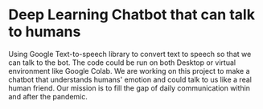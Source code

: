 # Deep Learning Chatbot that can talk to humans
Using Google Text-to-speech library to convert text to speech so that we can talk to the bot.
The code could be run on both Desktop or virtual environment like Google Colab.
We are working on this project to make a chatbot that understands humans' emotion and could talk to us like a real human friend. Our mission is to fill the gap of daily communication within and after the pandemic.
